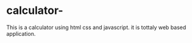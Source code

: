 # calculator-
This is a calculator using html css and javascript.
it is tottaly web based application.
